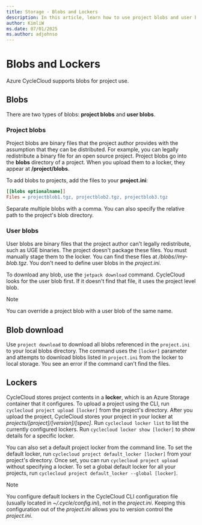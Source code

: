 ```yaml
---
title: Storage - Blobs and Lockers
description: In this article, learn how to use project blobs and user blobs for storage within Azure CycleCloud. Also learn about blob downloading and lockers.
author: KimliW
ms.date: 07/01/2025
ms.author: adjohnso
---
```


# Blobs and Lockers

Azure CycleCloud supports blobs for project use.

## Blobs

There are two types of blobs: **project blobs** and **user blobs**.

### Project blobs

Project blobs are binary files that the project author provides with the assumption that they can be distributed. For example, you can legally redistribute a binary file for an open source project. Project blobs go into the **blobs** directory of a project. When you upload them to a locker, they appear at **/project/blobs**.

To add blobs to projects, add the files to your **project.ini**:

``` ini
[[blobs optionalname]]
Files = projectblob1.tgz, projectblob2.tgz, projectblob3.tgz
```

Separate multiple blobs with a comma. You can also specify the relative path to the project's blob directory.

### User blobs

User blobs are binary files that the project author can't legally redistribute, such as UGE binaries. The project doesn't package these files. You must manually stage them to the locker. You can find these files at _/blobs//my-blob.tgz_. You don't need to define user blobs in the _project.ini_.

To download any blob, use the `jetpack download` command. CycleCloud looks for the user blob first. If it doesn't find that file, it uses the project level blob.

> [!NOTE]
> You can override a project blob with a user blob of the same name.

## Blob download

Use `project download` to download all blobs referenced in the `project.ini` to your local blobs directory. The command uses the `[locker]` parameter and attempts to download blobs listed in `project.ini` from the locker to local storage. You see an error if the command can't find the files.

## Lockers

CycleCloud stores project contents in a **locker**, which is an Azure Storage container that it configures. To upload a project using the CLI, run `cyclecloud project upload [locker]` from the project's directory. After you upload the project, CycleCloud stores your project in your locker at *projects/[project]/[version]/[spec]*. Run `cyclecloud locker list` to list the currently configured lockers. Run `cyclecloud locker show [locker]` to show details for a specific locker.

You can also set a default project locker from the command line. To set the default locker, run `cyclecloud project default_locker [locker]` from your project's directory. Once set, you can run `cyclecloud project upload` without specifying a locker. To set a global default locker for all your projects, run `cyclecloud project default_locker --global [locker]`.

> [!NOTE]
> You configure default lockers in the CycleCloud CLI configuration file (usually located in _~/.cycle/config.ini_), not in the _project.ini_. Keeping this configuration out of the _project.ini_ allows you to version control the _project.ini_.
